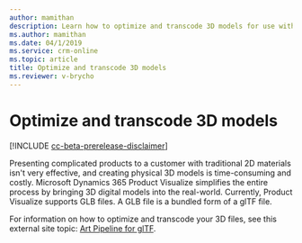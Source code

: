 ```yaml
---
author: mamithan
description: Learn how to optimize and transcode 3D models for use with Dynamics 365 Product Visualize
ms.author: mamithan
ms.date: 04/1/2019
ms.service: crm-online
ms.topic: article
title: Optimize and transcode 3D models
ms.reviewer: v-brycho
---
```


# Optimize and transcode 3D models

[!INCLUDE [cc-beta-prerelease-disclaimer](../includes/cc-beta-prerelease-disclaimer.md)]

Presenting complicated products to a customer with traditional 2D materials isn't very effective, and creating physical 
3D models is time-consuming and costly. Microsoft Dynamics 365 Product Visualize simplifies the entire process by bringing 3D digital models into the real-world. Currently, Product Visualize supports GLB files. A GLB file is a bundled form of a glTF file.

For information on how to optimize and transcode your 3D files, see this external site topic: [Art Pipeline for glTF](https://go.microsoft.com/fwlink/p/?linkid=2083000).
